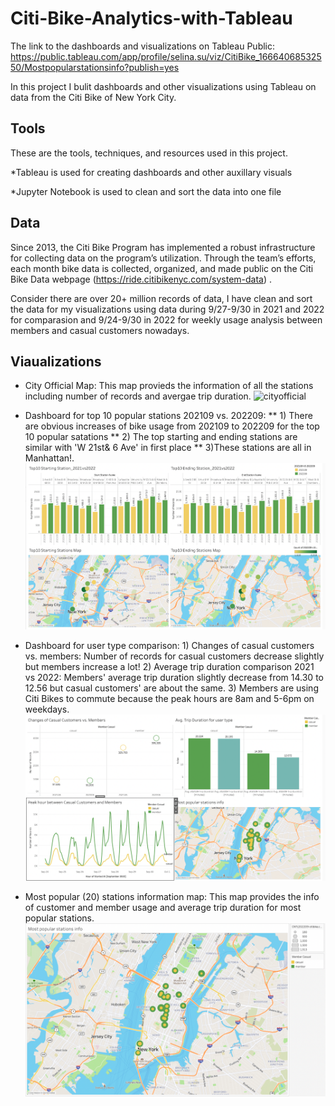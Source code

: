 # Citi-Bike-Analytics-with-Tableau
The link to the dashboards and visualizations on Tableau Public:
https://public.tableau.com/app/profile/selina.su/viz/CitiBike_16664068532550/Mostpopularstationsinfo?publish=yes

In this project I bulit dashboards and other visualizations using Tableau on data from the Citi Bike of New York City.
## Tools
These are the tools, techniques, and resources used in this project.

*Tableau is used for creating dashboards and other auxillary visuals

*Jupyter Notebook is used to clean and sort the data into one file

## Data

Since 2013, the Citi Bike Program has implemented a robust infrastructure for collecting data on the program’s utilization. Through the team’s efforts, each month bike data is collected, organized, and made public on the Citi Bike Data webpage (https://ride.citibikenyc.com/system-data) .

Consider there are over 20+ million records of data, I have clean and sort the data for my visualizations using data during 9/27-9/30 in 2021 and 2022 for comparasion and 9/24-9/30 in 2022 for weekly usage analysis between members and casual customers nowadays. 

## Viaualizations
* City Official Map: This map provieds the information of all the stations including number of records and avergae trip duration. ![cityofficial](https://user-images.githubusercontent.com/105521221/197627215-951f9354-4d62-4fdc-92b6-0e862ae402c2.png)

* Dashboard for top 10 popular stations 202109 vs. 202209: 
   ** 1) There are obvious increases of bike usage from 202109 to 202209 for the top 10 popular satations 
   ** 2)  The top starting and ending stations are similar with 'W 21st& 6 Ave' in first place 
   ** 3)These stations are all in Manhattan!. ![top10](https://github.com/sesu0722/Citi-Bike-Analytics-with-Tableau/blob/main/Images/dashboard_mostpopular21vs22.png)

* Dashboard for user type comparison: 1) Changes of casual customers vs. members: Number of records for casual customers decrease slightly but members increase a lot! 2) Average trip duration comparison 2021 vs 2022: Members' average trip duration slightly decrease from 14.30 to 12.56 but casual customers' are about the same. 3) Members are using Citi Bikes to commute because the peak hours are 8am and 5-6pm on weekdays.
![usertype comparison](https://github.com/sesu0722/Citi-Bike-Analytics-with-Tableau/blob/main/Images/dashboard_member_vs_customer.png)

* Most popular (20) stations information map: This map provides the info of customer and member usage and average trip duration for most popular stations.  
  ![stationmap](https://github.com/sesu0722/Citi-Bike-Analytics-with-Tableau/blob/main/Images/mostpopularmap.png)

